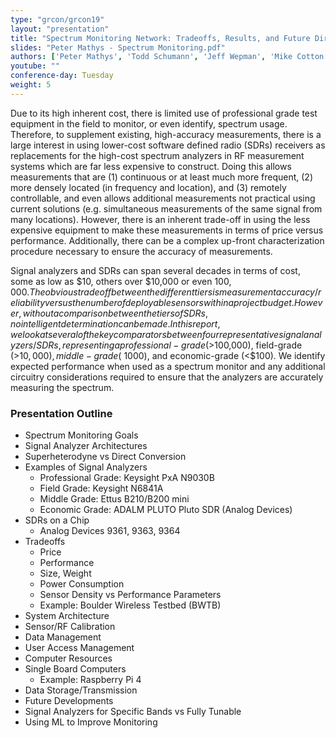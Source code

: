 ```yaml
---
type: "grcon/grcon19"
layout: "presentation"
title: "Spectrum Monitoring Network: Tradeoffs, Results, and Future Directions"
slides: "Peter Mathys - Spectrum Monitoring.pdf"
authors: ['Peter Mathys', 'Todd Schumann', 'Jeff Wepman', 'Mike Cotton']
youtube: ""
conference-day: Tuesday
weight: 5 
---
```

Due to its high inherent cost, there is limited use of professional grade test equipment in the field to monitor, or even identify, spectrum usage. Therefore, to supplement existing, high-accuracy measurements, there is a large interest in using lower-cost software defined radio (SDRs) receivers as replacements for the high-cost spectrum analyzers in RF measurement systems which are far less expensive to construct. Doing this allows measurements that are (1) continuous or at least much more frequent, (2) more densely located (in frequency and location), and (3) remotely controllable, and even allows additional measurements not practical using current solutions (e.g. simultaneous measurements of the same signal from many locations). However, there is an inherent trade-off in using the less expensive equipment to make these measurements in terms of price versus performance. Additionally, there can be a complex up-front characterization procedure necessary to ensure the accuracy of measurements.

Signal analyzers and SDRs can span several decades in terms of cost, some as low as $10, others over $10,000 or even $100,000. The obvious tradeoff between the different tiers is measurement accuracy/reliability versus the number of deployable sensors within a project budget. However, without a comparison between the tiers of SDRs, no intelligent determination can be made. In this report, we look at several of the key comparators between four representative signal analyzers/SDRs, representing a professional-grade (>$100,000), field-grade (>$10,000), middle-grade (~$1000), and economic-grade (<$100). We identify expected performance when used as a spectrum monitor and any additional circuitry considerations required to ensure that the analyzers are accurately measuring the spectrum. 

### Presentation Outline 

* Spectrum Monitoring Goals
* Signal Analyzer Architectures
* Superheterodyne vs Direct Conversion
* Examples of Signal Analyzers
    * Professional Grade: Keysight PxA N9030B
    * Field Grade: Keysight N6841A
    * Middle Grade: Ettus B210/B200 mini
    * Economic Grade: ADALM PLUTO Pluto SDR (Analog Devices)
* SDRs on a Chip
    * Analog Devices 9361, 9363, 9364
* Tradeoffs
    * Price
    * Performance
    * Size, Weight
    * Power Consumption
    * Sensor Density vs Performance Parameters
    * Example: Boulder Wireless Testbed (BWTB)
* System Architecture
* Sensor/RF Calibration
* Data Management
* User Access Management
* Computer Resources
* Single Board Computers
    * Example: Raspberry Pi 4
* Data Storage/Transmission
* Future Developments
* Signal Analyzers for Specific Bands vs Fully Tunable
* Using ML to Improve Monitoring

